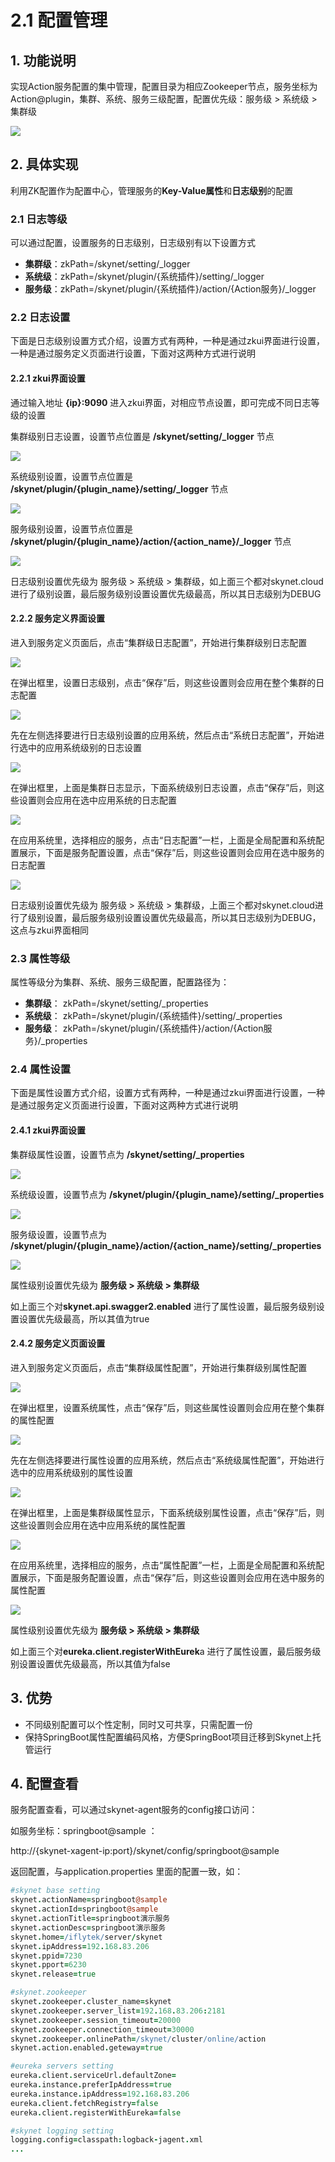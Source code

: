 # 2.1 配置管理

## 1. 功能说明

 实现Action服务配置的集中管理，配置目录为相应Zookeeper节点，服务坐标为Action@plugin，集群、系统、服务三级配置，配置优先级：服务级 &gt; 系统级 &gt; 集群级

![](../.gitbook/assets/image%20%281%29.png)

##  2. 具体实现

 利用ZK配置作为配置中心，管理服务的**Key-Value属性**和**日志级别**的配置

###  2.1 日志等级

可以通过配置，设置服务的日志级别，日志级别有以下设置方式

* **集群级**：zkPath=/skynet/setting/\_logger
* **系统级**：zkPath=/skynet/plugin/{系统插件}/setting/\_logger
* **服务级**：zkPath=/skynet/plugin/{系统插件}/action/{Action服务}/\_logger

### 2.2 日志设置

下面是日志级别设置方式介绍，设置方式有两种，一种是通过zkui界面进行设置，一种是通过服务定义页面进行设置，下面对这两种方式进行说明

#### 2.2.1 zkui界面设置

通过输入地址 **{ip}:9090** 进入zkui界面，对相应节点设置，即可完成不同日志等级的设置

集群级别日志设置，设置节点位置是 **/skynet/setting/\_logger** 节点

![](../.gitbook/assets/image%20%2847%29.png)

系统级别设置，设置节点位置是 **/skynet/plugin/{plugin\_name}/setting/\_logger** 节点

![](../.gitbook/assets/image%20%28114%29.png)

服务级别设置，设置节点位置是  **/skynet/plugin/{plugin\_name}/action/{action\_name}/\_logger** 节点

![](../.gitbook/assets/image%20%2892%29.png)

日志级别设置优先级为  服务级 &gt; 系统级 &gt; 集群级，如上面三个都对skynet.cloud进行了级别设置，最后服务级别设置设置优先级最高，所以其日志级别为DEBUG

#### 2.2.2 服务定义界面设置

进入到服务定义页面后，点击“集群级日志配置”，开始进行集群级别日志配置

![](../.gitbook/assets/image%20%28130%29.png)

在弹出框里，设置日志级别，点击“保存”后，则这些设置则会应用在整个集群的日志配置

![](../.gitbook/assets/image%20%2817%29.png)

先在左侧选择要进行日志级别设置的应用系统，然后点击“系统日志配置”，开始进行选中的应用系统级别的日志设置

![](../.gitbook/assets/image%20%2812%29.png)

在弹出框里，上面是集群日志显示，下面系统级别日志设置，点击“保存”后，则这些设置则会应用在选中应用系统的日志配置

![](../.gitbook/assets/image%20%2880%29.png)

在应用系统里，选择相应的服务，点击“日志配置”一栏，上面是全局配置和系统配置展示，下面是服务配置设置，点击“保存”后，则这些设置则会应用在选中服务的日志配置

![](../.gitbook/assets/image%20%28137%29.png)

日志级别设置优先级为  服务级 &gt; 系统级 &gt; 集群级，上面三个都对skynet.cloud进行了级别设置，最后服务级别设置设置优先级最高，所以其日志级别为DEBUG，这点与zkui界面相同

### 2.3 属性等级

属性等级分为集群、系统、服务三级配置，配置路径为：

* **集群级**： zkPath=/skynet/setting/\_properties
* **系统级**： zkPath=/skynet/plugin/{系统插件}/setting/\_properties
* **服务级**： zkPath=/skynet/plugin/{系统插件}/action/{Action服务}/\_properties

### 2.4 属性设置

下面是属性设置方式介绍，设置方式有两种，一种是通过zkui界面进行设置，一种是通过服务定义页面进行设置，下面对这两种方式进行说明

#### 2.4.1 zkui界面设置

集群级属性设置，设置节点为 **/skynet/setting/\_properties**

![](../.gitbook/assets/image%20%2887%29.png)

系统级设置，设置节点为  **/skynet/plugin/{plugin\_name}/setting/\_properties**

![](../.gitbook/assets/image%20%28124%29.png)

服务级设置，设置节点为  **/skynet/plugin/{plugin\_name}/action/{action\_name}/setting/\_properties**

![](../.gitbook/assets/image%20%2831%29.png)

属性级别设置优先级为  **服务级 &gt; 系统级 &gt; 集群级**

如上面三个对**skynet.api.swagger2.enabled** 进行了属性设置，最后服务级别设置设置优先级最高，所以其值为true

#### 2.4.2  服务定义页面设置

进入到服务定义页面后，点击“集群级属性配置”，开始进行集群级别属性配置

![](../.gitbook/assets/image%20%2873%29.png)

在弹出框里，设置系统属性，点击“保存”后，则这些属性设置则会应用在整个集群的属性配置

![](../.gitbook/assets/image%20%2842%29.png)

先在左侧选择要进行属性设置的应用系统，然后点击“系统级属性配置”，开始进行选中的应用系统级别的属性设置

![](../.gitbook/assets/image%20%2884%29.png)

在弹出框里，上面是集群级属性显示，下面系统级别属性设置，点击“保存”后，则这些设置则会应用在选中应用系统的属性配置

![](../.gitbook/assets/image%20%2815%29.png)

在应用系统里，选择相应的服务，点击“属性配置”一栏，上面是全局配置和系统配置展示，下面是服务配置设置，点击“保存”后，则这些设置则会应用在选中服务的属性配置

![](../.gitbook/assets/image%20%2823%29.png)

属性级别设置优先级为  **服务级 &gt; 系统级 &gt; 集群级**

如上面三个对**eureka.client.registerWithEurek**a 进行了属性设置，最后服务级别设置设置优先级最高，所以其值为false

## 3. 优势

* 不同级别配置可以个性定制，同时又可共享，只需配置一份
* 保持SpringBoot属性配置编码风格，方便SpringBoot项目迁移到Skynet上托管运行

##  4. 配置查看

服务配置查看，可以通过skynet-agent服务的config接口访问： 

如服务坐标：springboot@sample ： 

http://{skynet-xagent-ip:port}/skynet/config/springboot@sample

返回配置，与application.properties 里面的配置一致，如：

```coffeescript
#skynet base setting
skynet.actionName=springboot@sample
skynet.actionId=springboot@sample
skynet.actionTitle=springboot演示服务
skynet.actionDesc=springboot演示服务
skynet.home=/iflytek/server/skynet
skynet.ipAddress=192.168.83.206
skynet.ppid=7230
skynet.pport=6230
skynet.release=true

#skynet.zookeeper
skynet.zookeeper.cluster_name=skynet
skynet.zookeeper.server_list=192.168.83.206:2181
skynet.zookeeper.session_timeout=20000
skynet.zookeeper.connection_timeout=30000
skynet.zookeeper.onlinePath=/skynet/cluster/online/action
skynet.action.enabled.geteway=true

#eureka servers setting
eureka.client.serviceUrl.defaultZone=
eureka.instance.preferIpAddress=true
eureka.instance.ipAddress=192.168.83.206
eureka.client.fetchRegistry=false
eureka.client.registerWithEureka=false

#skynet logging setting
logging.config=classpath:logback-jagent.xml
...
```



